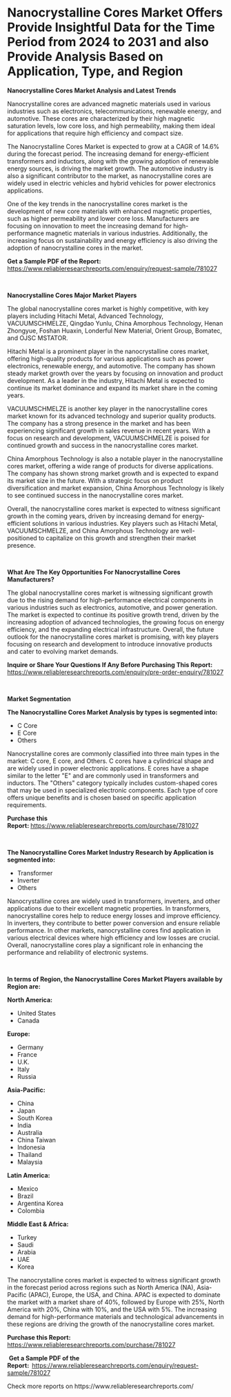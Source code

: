 <p><h1>Nanocrystalline Cores Market Offers Provide Insightful Data for the Time Period from 2024 to 2031 and also Provide Analysis Based on Application, Type, and Region</h1></p><p><strong>Nanocrystalline Cores Market Analysis and Latest Trends</strong></p>
<p><p>Nanocrystalline cores are advanced magnetic materials used in various industries such as electronics, telecommunications, renewable energy, and automotive. These cores are characterized by their high magnetic saturation levels, low core loss, and high permeability, making them ideal for applications that require high efficiency and compact size.</p><p>The Nanocrystalline Cores Market is expected to grow at a CAGR of 14.6% during the forecast period. The increasing demand for energy-efficient transformers and inductors, along with the growing adoption of renewable energy sources, is driving the market growth. The automotive industry is also a significant contributor to the market, as nanocrystalline cores are widely used in electric vehicles and hybrid vehicles for power electronics applications.</p><p>One of the key trends in the nanocrystalline cores market is the development of new core materials with enhanced magnetic properties, such as higher permeability and lower core loss. Manufacturers are focusing on innovation to meet the increasing demand for high-performance magnetic materials in various industries. Additionally, the increasing focus on sustainability and energy efficiency is also driving the adoption of nanocrystalline cores in the market.</p></p>
<p><strong>Get a Sample PDF of the Report:&nbsp;</strong> <a href="https://www.reliableresearchreports.com/enquiry/request-sample/781027">https://www.reliableresearchreports.com/enquiry/request-sample/781027</a></p>
<p>&nbsp;</p>
<p><strong>Nanocrystalline Cores Major Market Players</strong></p>
<p><p>The global nanocrystalline cores market is highly competitive, with key players including Hitachi Metal, Advanced Technology, VACUUMSCHMELZE, Qingdao Yunlu, China Amorphous Technology, Henan Zhongyue, Foshan Huaxin, Londerful New Material, Orient Group, Bomatec, and OJSC MSTATOR. </p><p>Hitachi Metal is a prominent player in the nanocrystalline cores market, offering high-quality products for various applications such as power electronics, renewable energy, and automotive. The company has shown steady market growth over the years by focusing on innovation and product development. As a leader in the industry, Hitachi Metal is expected to continue its market dominance and expand its market share in the coming years.</p><p>VACUUMSCHMELZE is another key player in the nanocrystalline cores market known for its advanced technology and superior quality products. The company has a strong presence in the market and has been experiencing significant growth in sales revenue in recent years. With a focus on research and development, VACUUMSCHMELZE is poised for continued growth and success in the nanocrystalline cores market.</p><p>China Amorphous Technology is also a notable player in the nanocrystalline cores market, offering a wide range of products for diverse applications. The company has shown strong market growth and is expected to expand its market size in the future. With a strategic focus on product diversification and market expansion, China Amorphous Technology is likely to see continued success in the nanocrystalline cores market.</p><p>Overall, the nanocrystalline cores market is expected to witness significant growth in the coming years, driven by increasing demand for energy-efficient solutions in various industries. Key players such as Hitachi Metal, VACUUMSCHMELZE, and China Amorphous Technology are well-positioned to capitalize on this growth and strengthen their market presence.</p></p>
<p>&nbsp;</p>
<p><strong>What Are The Key Opportunities For Nanocrystalline Cores Manufacturers?</strong></p>
<p><p>The global nanocrystalline cores market is witnessing significant growth due to the rising demand for high-performance electrical components in various industries such as electronics, automotive, and power generation. The market is expected to continue its positive growth trend, driven by the increasing adoption of advanced technologies, the growing focus on energy efficiency, and the expanding electrical infrastructure. Overall, the future outlook for the nanocrystalline cores market is promising, with key players focusing on research and development to introduce innovative products and cater to evolving market demands.</p></p>
<p><strong>Inquire or Share Your Questions If Any Before Purchasing This Report:</strong> <a href="https://www.reliableresearchreports.com/enquiry/pre-order-enquiry/781027">https://www.reliableresearchreports.com/enquiry/pre-order-enquiry/781027</a></p>
<p>&nbsp;</p>
<p><strong>Market Segmentation</strong></p>
<p><strong>The Nanocrystalline Cores Market Analysis by types is segmented into:</strong></p>
<p><ul><li>C Core</li><li>E Core</li><li>Others</li></ul></p>
<p><p>Nanocrystalline cores are commonly classified into three main types in the market: C core, E core, and Others. C cores have a cylindrical shape and are widely used in power electronic applications. E cores have a shape similar to the letter "E" and are commonly used in transformers and inductors. The "Others" category typically includes custom-shaped cores that may be used in specialized electronic components. Each type of core offers unique benefits and is chosen based on specific application requirements.</p></p>
<p><strong>Purchase this Report:&nbsp;</strong><a href="https://www.reliableresearchreports.com/purchase/781027">https://www.reliableresearchreports.com/purchase/781027</a></p>
<p>&nbsp;</p>
<p><strong>The Nanocrystalline Cores Market Industry Research by Application is segmented into:</strong></p>
<p><ul><li>Transformer</li><li>Inverter</li><li>Others</li></ul></p>
<p><p>Nanocrystalline cores are widely used in transformers, inverters, and other applications due to their excellent magnetic properties. In transformers, nanocrystalline cores help to reduce energy losses and improve efficiency. In inverters, they contribute to better power conversion and ensure reliable performance. In other markets, nanocrystalline cores find application in various electrical devices where high efficiency and low losses are crucial. Overall, nanocrystalline cores play a significant role in enhancing the performance and reliability of electronic systems.</p></p>
<p>&nbsp;</p>
<p><strong>In terms of Region, the Nanocrystalline Cores Market Players available by Region are:</strong></p>
<p>
    <p> <strong> North America: </strong>
        <ul>
            <li>United States</li>
            <li>Canada</li>
        </ul>
        </p> 
    <p> <strong> Europe: </strong>
        <ul>
            <li>Germany</li>
            <li>France</li>
            <li>U.K.</li>
            <li>Italy</li>
            <li>Russia</li>
        </ul>
        </p> 
    <p> <strong> Asia-Pacific: </strong>
        <ul>
            <li>China</li>
            <li>Japan</li>
            <li>South Korea</li>
            <li>India</li>
            <li>Australia</li>
            <li>China Taiwan</li>
            <li>Indonesia</li>
            <li>Thailand</li>
            <li>Malaysia</li>
        </ul>
        </p> 
    <p> <strong> Latin America: </strong>
        <ul>
            <li>Mexico</li>
            <li>Brazil</li>
            <li>Argentina Korea</li>
            <li>Colombia</li>
        </ul>
        </p> 
    <p> <strong> Middle East & Africa: </strong>
        <ul>
            <li>Turkey</li>
            <li>Saudi</li>
            <li>Arabia</li>
            <li>UAE</li>
            <li>Korea</li>
        </ul>
    </p>
    </p>
<p><p>The nanocrystalline cores market is expected to witness significant growth in the forecast period across regions such as North America (NA), Asia-Pacific (APAC), Europe, the USA, and China. APAC is expected to dominate the market with a market share of 40%, followed by Europe with 25%, North America with 20%, China with 10%, and the USA with 5%. The increasing demand for high-performance materials and technological advancements in these regions are driving the growth of the nanocrystalline cores market.</p></p>
<p><strong>Purchase this Report: </strong><a href="https://www.reliableresearchreports.com/purchase/781027">https://www.reliableresearchreports.com/purchase/781027</a></p>
<p>&nbsp;<strong>Get a Sample PDF of the Report:&nbsp;&nbsp;</strong><a href="https://www.reliableresearchreports.com/enquiry/request-sample/781027">https://www.reliableresearchreports.com/enquiry/request-sample/781027</a></p>
<p><strong></strong></p>
<p>Check more reports on https://www.reliableresearchreports.com/</p>